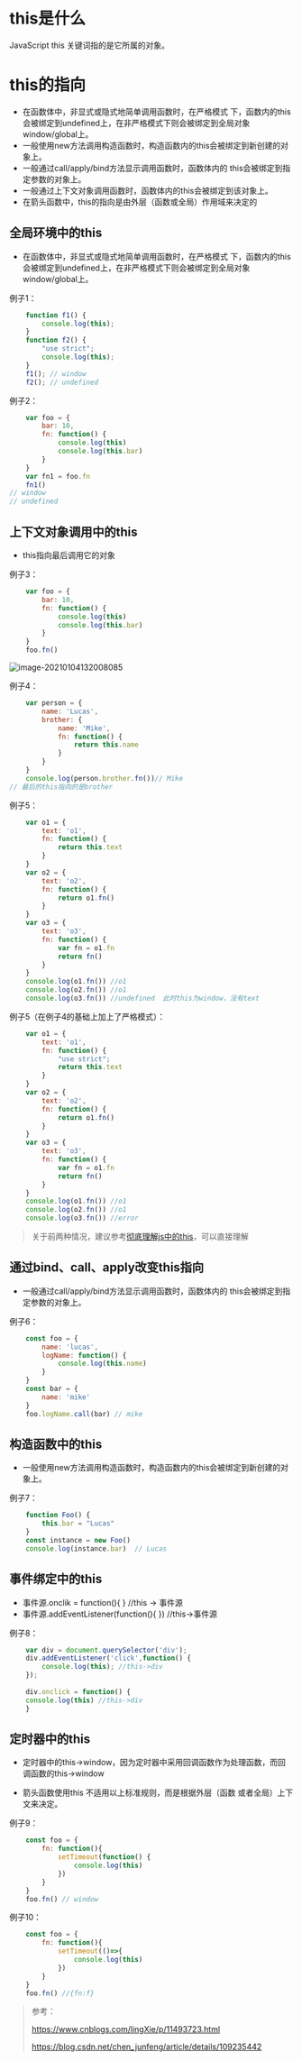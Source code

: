 # this是什么

JavaScript this 关键词指的是它所属的对象。

# this的指向

* 在函数体中，非显式或隐式地简单调用函数时，在严格模式 下，函数内的this会被绑定到undefined上，在非严格模式下则会被绑定到全局对象window/global上。 
* 一般使用new方法调用构造函数时，构造函数内的this会被绑定到新创建的对象上。 
* 一般通过call/apply/bind方法显示调用函数时，函数体内的 this会被绑定到指定参数的对象上。
*  一般通过上下文对象调用函数时，函数体内的this会被绑定到该对象上。 
* 在箭头函数中，this的指向是由外层（函数或全局）作用域来决定的

## 全局环境中的this

* 在函数体中，非显式或隐式地简单调用函数时，在严格模式 下，函数内的this会被绑定到undefined上，在非严格模式下则会被绑定到全局对象window/global上。 

例子1：

```javascript
    function f1() {
        console.log(this);
    }
    function f2() {
        "use strict";
        console.log(this);
    }
    f1(); // window
    f2(); // undefined
```

例子2：

```js
    var foo = {
        bar: 10,
        fn: function() {
            console.log(this)
            console.log(this.bar)
        }
    }
    var fn1 = foo.fn
    fn1()
// window
// undefined
```

## 上下文对象调用中的this

* this指向最后调用它的对象

例子3：

```js
    var foo = {
        bar: 10,
        fn: function() {
            console.log(this)
            console.log(this.bar)
        }
    }
    foo.fn()
```

![image-20210104132008085](https://cyzblog.oss-cn-beijing.aliyuncs.com/image-20210104132008085.png)

例子4：

```js
    var person = {
        name: 'Lucas',
        brother: {
            name: 'Mike',
            fn: function() {
                return this.name
            }
        }
    }
    console.log(person.brother.fn())// Mike
// 最后的this指向的是brother
```

例子5：

```javascript
    var o1 = {
        text: 'o1',
        fn: function() {
            return this.text
        }
    }
    var o2 = {
        text: 'o2',
        fn: function() {
            return o1.fn()
        }
    }
    var o3 = {
        text: 'o3',
        fn: function() {
            var fn = o1.fn
            return fn()
        }
    }
    console.log(o1.fn()) //o1
    console.log(o2.fn()) //o1
    console.log(o3.fn()) //undefined  此时this为window，没有text
```

例子5（在例子4的基础上加上了严格模式）：

```js
    var o1 = {
        text: 'o1',
        fn: function() {
            "use strict";
            return this.text
        }
    }
    var o2 = {
        text: 'o2',
        fn: function() {
            return o1.fn()
        }
    }
    var o3 = {
        text: 'o3',
        fn: function() {
            var fn = o1.fn
            return fn()
        }
    }
    console.log(o1.fn()) //o1
    console.log(o2.fn()) //o1
    console.log(o3.fn()) //error
```

> 关于前两种情况，建议参考[彻底理解js中的this](https://www.cnblogs.com/pssp/p/5216085.html)，可以直接理解

## 通过bind、call、apply改变this指向

* 一般通过call/apply/bind方法显示调用函数时，函数体内的 this会被绑定到指定参数的对象上。

例子6：

```js
    const foo = {
        name: 'lucas',
        logName: function() {
            console.log(this.name)
        }
    }
    const bar = {
        name: 'mike'
    }
    foo.logName.call(bar) // mike
```

## 构造函数中的this

* 一般使用new方法调用构造函数时，构造函数内的this会被绑定到新创建的对象上。 

例子7：

```js
    function Foo() {
        this.bar = "Lucas"
    }
    const instance = new Foo()
    console.log(instance.bar)  // Lucas
```

## 事件绑定中的this

* 事件源.onclik = function(){ } //this -> 事件源
* 事件源.addEventListener(function(){ }) //this->事件源

例子8：

```js
	var div = document.querySelector('div'); 
    div.addEventListener('click',function() {
        console.log(this); //this->div
    });
    
    div.onclick = function() {
    console.log(this) //this->div
    }
```

## 定时器中的this

* 定时器中的this->window，因为定时器中采用回调函数作为处理函数，而回调函数的this->window

* 箭头函数使用this 不适用以上标准规则，而是根据外层（函数 或者全局）上下文来决定。

例子9：

```js
    const foo = {
        fn: function(){
            setTimeout(function() {
                console.log(this)
            })
        }
    }
    foo.fn() // window
```

例子10：

```js
    const foo = {
        fn: function(){
            setTimeout(()=>{
                console.log(this)
            })
        }
    }
    foo.fn() //{fn:f}
```

> 参考：
>
> https://www.cnblogs.com/lingXie/p/11493723.html
>
> https://blog.csdn.net/chen_junfeng/article/details/109235442